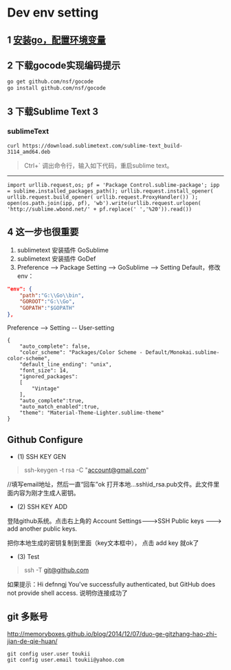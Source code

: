 Dev env setting
===================

## 1 [安装go，配置环境变量](index.html)


## 2 下载gocode实现编码提示

```bash
go get github.com/nsf/gocode
go install github.com/nsf/gocode
```

## 3 下载Sublime Text 3


### sublimeText

```
curl https://download.sublimetext.com/sublime-text_build-3114_amd64.deb
```

>Ctrl+\` 调出命令行，输入如下代码，重启sublime text。

------------------------


```
import urllib.request,os; pf = 'Package Control.sublime-package'; ipp = sublime.installed_packages_path(); urllib.request.install_opener( urllib.request.build_opener( urllib.request.ProxyHandler()) ); open(os.path.join(ipp, pf), 'wb').write(urllib.request.urlopen( 'http://sublime.wbond.net/' + pf.replace(' ','%20')).read())
```



## 4 这一步也很重要
1. sublimetext 安装插件 GoSublime
2. sublimetext 安装插件 GoDef
3. Preference --> Package Setting --> GoSublime --> Setting Default，修改env：


```json
"env": {
	"path":"G:\\Go\\bin",
	"GOROOT":"G:\\Go",
	"GOPATH":"$GOPATH"
},
```

Preference --> Setting -- User-setting
```
{
	"auto_complete": false,
	"color_scheme": "Packages/Color Scheme - Default/Monokai.sublime-color-scheme",
	"default_line_ending": "unix",
	"font_size": 14,
	"ignored_packages":
	[
		"Vintage"
	],
	"auto_complete":true,
	"auto_match_enabled":true,
	"theme": "Material-Theme-Lighter.sublime-theme"
}
```


##	Github Configure

* (1) SSH KEY GEN

>ssh-keygen -t rsa -C "account@gmail.com"



//填写email地址，然后一直“回车”ok
打开本地..\.ssh\id_rsa.pub文件。此文件里面内容为刚才生成人密钥。

* (2) SSH KEY ADD

登陆github系统。点击右上角的 Account Settings--->SSH Public keys ---> add another public keys.

把你本地生成的密钥复制到里面（key文本框中）， 点击 add key 就ok了

* (3) Test

>ssh -T git@github.com



如果提示：Hi defnngj You've successfully authenticated, but GitHub does not provide shell access. 说明你连接成功了

## git 多账号

http://memoryboxes.github.io/blog/2014/12/07/duo-ge-gitzhang-hao-zhi-jian-de-qie-huan/

```
git config user.user toukii
git config user.email toukii@yahoo.com
```


